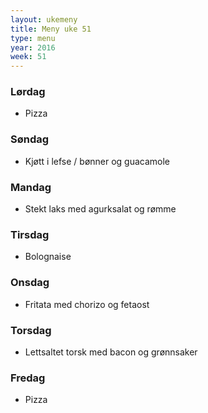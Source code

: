 ```yaml
---
layout: ukemeny
title: Meny uke 51
type: menu
year: 2016
week: 51
---
```


### Lørdag

- Pizza

### Søndag

- Kjøtt i lefse / bønner og guacamole

### Mandag

- Stekt laks med agurksalat og rømme

### Tirsdag

- Bolognaise

### Onsdag

- Fritata med chorizo og fetaost

### Torsdag

- Lettsaltet torsk med bacon og grønnsaker

### Fredag

- Pizza

